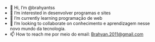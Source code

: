 - 👋 Hi, I’m @brahyantss
- 👀 I’m interested in desenvolver programas e sites
- 🌱 I’m currently learning programação de web 
- 💞️ I’m looking to collaborate on conhecimento e aprendizagem nesse novo mundo da tecnologia.
- 📫 How to reach me por meio do email: Brahyan.2011@gmail.com

<!---
brahyantss/brahyantss is a ✨ special ✨ repository because its `README.md` (this file) appears on your GitHub profile.
You can click the Preview link to take a look at your changes.
--->
